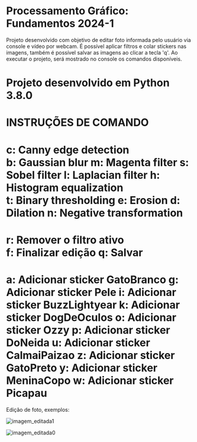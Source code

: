 # Processamento Gráfico: Fundamentos 2024-1

Projeto desenvolvido com objetivo de editar foto informada pelo usuário via console e vídeo por webcam. É possível aplicar filtros e colar stickers nas imagens, também é possível salvar as imagens ao clicar a tecla 'q'. Ao executar o projeto, será mostrado no console os comandos disponíveis. 

Projeto desenvolvido em Python 3.8.0
==========================================================================================================================================

INSTRUÇÕES DE COMANDO
===============================
c: Canny edge detection        
b: Gaussian blur
m: Magenta filter
s: Sobel filter
l: Laplacian filter
h: Histogram equalization      
t: Binary thresholding
e: Erosion
d: Dilation
n: Negative transformation     
===============================
r: Remover o filtro ativo      
f: Finalizar edição
q: Salvar
===============================
a: Adicionar sticker GatoBranco
g: Adicionar sticker Pele
i: Adicionar sticker BuzzLightyear
k: Adicionar sticker DogDeOculos
o: Adicionar sticker Ozzy
p: Adicionar sticker DoNeida
u: Adicionar sticker CalmaiPaizao
z: Adicionar sticker GatoPreto
y: Adicionar sticker MeninaCopo
w: Adicionar sticker Picapau
===============================
Edição de foto, exemplos:

![imagem_editada1](https://github.com/Guilherme-Maia-Nogueira/Processamento-Gr-fico/assets/166163081/7d298f6c-32b9-4f04-88b9-0b51e8d06655)

![imagem_editada0](https://github.com/Guilherme-Maia-Nogueira/Processamento-Gr-fico/assets/166163081/98e852a8-0702-487d-831e-5f295a2f9269)



